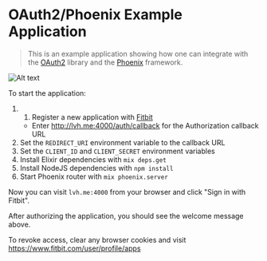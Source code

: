 # OAuth2/Phoenix Example Application

> This is an example application showing how one can integrate with the
> [OAuth2](https://github.com/scrogson/oauth2) library and
> the [Phoenix](https://github.com/phoenixframework/phoenix) framework.

![Alt text](https://monosnap.com/file/PahR5zCiU9EapeRyuvAKn1AyTitp1p.png)

To start the application:

1. 1. Register a new application with [Fitbit](https://dev.fitbit.com/apps)
    - Enter http://lvh.me:4000/auth/callback for the Authorization callback URL
2. Set the `REDIRECT_URI` environment variable to the callback URL
3. Set the `CLIENT_ID` and `CLIENT_SECRET` environment variables
4. Install Elixir dependencies with `mix deps.get`
5. Install NodeJS dependencies with `npm install`
6. Start Phoenix router with `mix phoenix.server`

Now you can visit `lvh.me:4000` from your browser and click "Sign in with
Fitbit".

After authorizing the application, you should see the welcome message above.

To revoke access, clear any browser cookies and visit
https://www.fitbit.com/user/profile/apps

